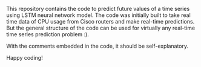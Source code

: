 This repository contains the code to predict future values of a time series using LSTM neural network model. The code was initially built to take real time data of CPU usage from Cisco routers and make real-time predictions. But the general structure of the code can be used for virtually any real-time time series prediction problem :). 

With the comments embedded in the code, it should be self-explanatory.

Happy coding!  
